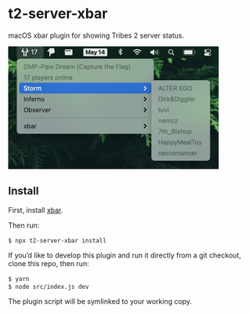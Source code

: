 # t2-server-xbar

macOS xbar plugin for showing Tribes 2 server status.

<img src="screenshot.png" alt="Screenshot" width="430" height="250">

## Install

First, install [xbar](https://xbarapp.com).

Then run:

```console
$ npx t2-server-xbar install
```

If you’d like to develop this plugin and run it directly from a git checkout,
clone this repo, then run:

```console
$ yarn
$ node src/index.js dev
```

The plugin script will be symlinked to your working copy.
